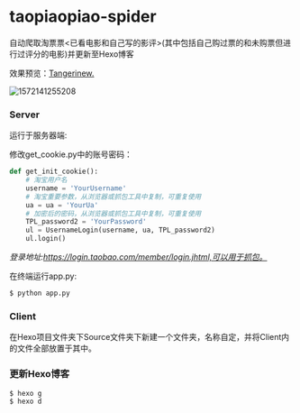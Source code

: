 # taopiaopiao-spider

自动爬取淘票票<已看电影和自己写的影评>(其中包括自己购过票的和未购票但进行过评分的电影)并更新至Hexo博客

效果预览：[Tangerinew.](https://tangerinew.com/keep/index.html)

![1572141255208](https://github.com/kevin4t/taopiaopiao-spider/blob/master/README/1572141255208.png?raw=true)

### Server

运行于服务器端:

修改get_cookie.py中的账号密码：

```python
def get_init_cookie():
    # 淘宝用户名
    username = 'YourUsername'
    # 淘宝重要参数，从浏览器或抓包工具中复制，可重复使用
    ua = ua = 'YourUa'
    # 加密后的密码，从浏览器或抓包工具中复制，可重复使用
    TPL_password2 = 'YourPassword'
    ul = UsernameLogin(username, ua, TPL_password2)
    ul.login()
```

*登录地址:https://login.taobao.com/member/login.jhtml,可以用于抓包。*

在终端运行app.py:

```bash
$ python app.py
```

### Client

在Hexo项目文件夹下Source文件夹下新建一个文件夹，名称自定，并将Client内的文件全部放置于其中。

### 更新Hexo博客

```bash
$ hexo g
$ hexo d
```

